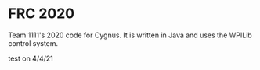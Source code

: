 # FRC 2020

Team 1111's 2020 code for Cygnus. It is written in Java and uses the WPILib control system.

test on 4/4/21